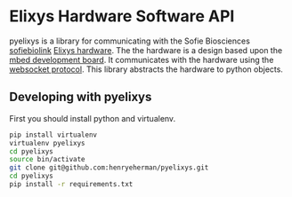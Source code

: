 Elixys Hardware Software API
==============================================
pyelixys is a library for communicating with the Sofie Biosciences [sofiebiolink]
[Elixys hardware][elixyslink].  The the hardware is a design based upon the [mbed 
development board][mbedlink].  It communicates with the hardware using the 
[websocket protocol][websocketlink].  This library abstracts the hardware to python objects.

Developing with pyelixys
------------------------
First you should install python and virtualenv.
```bash
pip install virtualenv
virtualenv pyelixys
cd pyelixys
source bin/activate
git clone git@github.com:henryeherman/pyelixys.git
cd pyelixys
pip install -r requirements.txt
```

[mbedlink]: http://mbed.org/
[sofiebiolink]: http://sofiebio.com/
[elixyslink]: http://sofiebio.com/products/chemistry/
[websocketlink]: http://en.wikipedia.org/wiki/WebSocket
